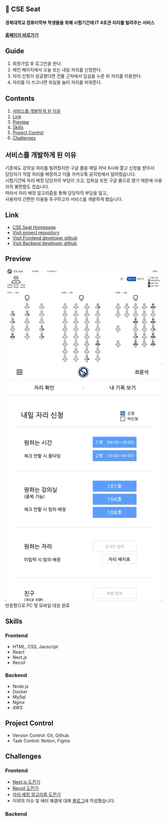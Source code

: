 ## 💺 CSE Seat
#### 경북대학교 컴퓨터학부 학생들을 위해 시험기간에 IT 4호관 자리를 빌려주는 서비스
#### [홈페이지 바로가기](https://cse-seat.com)

## Guide
1. 회원가입 후 로그인을 한다.
2. 메인 페이지에서 오늘 또는 내일 자리를 신청한다.
3. 자리 신청이 성공했다면 건물 근처에서 입실을 누른 뒤 자리를 이용한다.
4. 자리를 다 쓰고나면 퇴실을 눌러 자리를 비워준다.

## Contents
1. [서비스를 개발하게 된 이유](#서비스를-개발하게-된-이유)
2. [Link](#Link)
3. [Preview](#Preview)
5. [Skills](#Skills)
6. [Project Control](#Project-Control)
7. [Challenges](#Challenges)
   
## 서비스를 개발하게 된 이유
기존에도 강의실 자리를 빌려줬지만 구글 폼을 매일 저녁 6시에 열고 신청을 받아서<br/>
담당자가 직접 자리를 배정하고 이를 카카오톡 공지방에서 알려줬습니다.<br/>시험기간에 자리 배정 담당자의 부담이 크고, 입퇴실 또한 구글 폼으로 했기 때문에 사용자의 불편함도 컸습니다.<br/>
따라서 자리 배정 알고리즘을 통해 담당자의 부담을 덜고, <br />사용자의 간편한 이용을 추구하고자 서비스를 개발하게 됐습니다.


## Link
 - [CSE Seat Homepage](https://cse-seat.com)
 - [Visit project repository](https://github.com/CSE-seat/CSE-Seat)
 - [Visit Frontend developer github](https://github.com/Yoonlang)
 - [Visit Backend developer github](https://github.com/chanwooDev)

## Preview
![basic](/frontend/public/images/basic.gif)
![apply](/frontend/public/images/apply.gif)   
반응형으로 PC 및 모바일 대응 완료

## Skills
### Frontend
 - HTML, CSS, Javscript
 - React
 - Next.js
 - Recoil

### Backend
 - Node.js
 - Docker
 - MySql
 - Nginx
 - AWS

## Project Control
- Version Control: Git, Github
- Task Control: Notion, Figma

## Challenges

### Frontend
- [Next.js 도전기]()
- [Recoil 도전기]()
- [자리 배정 알고리즘 도전기]()
- 이외의 이슈 및 에러 해결에 대해 [블로그](https://yoonlang.github.io/)에 작성했습니다.


### Backend
